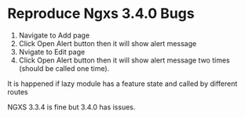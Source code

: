 # Reproduce Ngxs 3.4.0 Bugs

1. Navigate to Add page
2. Click Open Alert button then it will show alert message
3. Nvigate to Edit page
4. Click Open Alert button then it will show alert message two times (should be called one time).

It is happened if lazy module has a feature state and called by different routes

NGXS 3.3.4 is fine but 3.4.0 has issues.
